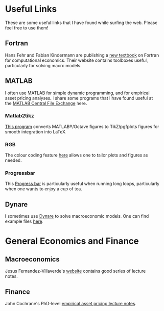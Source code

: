 # Useful Links

These are some useful links that I have found while surfing the web. Please feel free to use them!

## Fortran

Hans Fehr and Fabian Kindermann are publishing a [new textbook](https://www.ce-fortran.com/) on Fortran for computational economics. Their website contains toolboxes useful, particularly for solving macro models.

## MATLAB

I often use MATLAB for simple dynamic programming, and for empirical asset pricing analyses. I share some programs that I have found useful at the [MATLAB Central File Exchange](https://www.mathworks.com/matlabcentral/fileexchange/) here.

### Matlab2tikz

[This program](https://www.mathworks.com/matlabcentral/fileexchange/22022-matlab2tikz-matlab2tikz) converts MATLAB®/Octave figures to TikZ/pgfplots figures for smooth integration into LaTeX.

### RGB

The colour coding feature [here](https://www.mathworks.com/matlabcentral/fileexchange/46872-intuitive-rgb-color-values-from-xkcd) allows one to tailor plots and figures as needed.

### Progressbar

This [Progress bar](https://www.mathworks.com/matlabcentral/fileexchange/6922-progressbar) is particularly useful when running long loops, particularly when one wants to enjoy a cup of tea.

## Dynare

I sometimes use [Dynare](http://www.dynare.org/) to solve macroeconomic models. One can find example files [here](http://www.dynare.org/documentation-and-support/examples).


# General Economics and Finance

## Macroeconomics

Jesus Fernandez-Villaverde's [website](http://economics.sas.upenn.edu/~jesusfv/teaching.html) contains good series of lecture notes.

## Finance

John Cochrane's PhD-level [empirical asset pricing lecture notes](http://faculty.chicagobooth.edu/john.cochrane/teaching/Empirical_Asset_Pricing/#Documents).